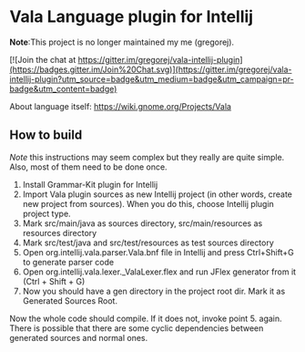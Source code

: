 Vala Language plugin for Intellij
====================

**Note**:This project is no longer maintained my me (gregorej).

[![Join the chat at https://gitter.im/gregorej/vala-intellij-plugin](https://badges.gitter.im/Join%20Chat.svg)](https://gitter.im/gregorej/vala-intellij-plugin?utm_source=badge&utm_medium=badge&utm_campaign=pr-badge&utm_content=badge)

About language itself: https://wiki.gnome.org/Projects/Vala


How to build
------------------
*Note* this instructions may seem complex but they really are quite simple. Also, most of them need to be done once. 

  1. Install Grammar-Kit plugin for Intellij
  2. Import Vala plugin sources as new Intellij project (in other words, create new project from sources). When you do this, choose Intellij plugin project type.
  3. Mark src/main/java as sources directory, src/main/resources as resources directory
  4. Mark src/test/java and src/test/resources as test sources directory
  5. Open org.intellij.vala.parser.Vala.bnf file in Intellij and press Ctrl+Shift+G to generate parser code
  6. Open org.intellij.vala.lexer._ValaLexer.flex and run JFlex generator from it (Ctrl + Shift + G)
  7. Now you should have a gen directory in the project root dir. Mark it as Generated Sources Root.

Now the whole code should compile. If it does not, invoke point 5. again. There is possible that there are some cyclic
dependencies between generated sources and normal ones.
